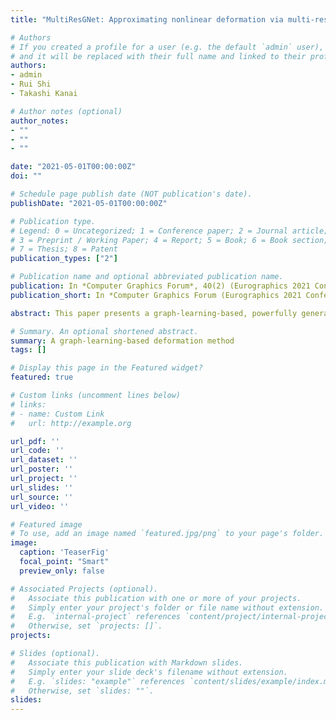 ```yaml
---
title: "MultiResGNet: Approximating nonlinear deformation via multi-resolution graphs"

# Authors
# If you created a profile for a user (e.g. the default `admin` user), write the username (folder name) here 
# and it will be replaced with their full name and linked to their profile.
authors:
- admin
- Rui Shi
- Takashi Kanai

# Author notes (optional)
author_notes:
- ""
- ""
- ""

date: "2021-05-01T00:00:00Z"
doi: ""

# Schedule page publish date (NOT publication's date).
publishDate: "2021-05-01T00:00:00Z"

# Publication type.
# Legend: 0 = Uncategorized; 1 = Conference paper; 2 = Journal article;
# 3 = Preprint / Working Paper; 4 = Report; 5 = Book; 6 = Book section;
# 7 = Thesis; 8 = Patent
publication_types: ["2"]

# Publication name and optional abbreviated publication name.
publication: In *Computer Graphics Forum*, 40(2) (Eurographics 2021 Conference Issue), pp.537-548, 2021.
publication_short: In *Computer Graphics Forum (Eurographics 2021 Conference Issue)* 

abstract: This paper presents a graph-learning-based, powerfully generalized method for automatically generating nonlinear deformation for characters with an arbitrary number of vertices. Large-scale character datasets with a significant number of poses are normally required for training to learn such automatic generalization tasks. There are two key contributions that enable us to address this challenge while making our network generalized to achieve realistic deformation approximation. First, after the automatic linear-based deformation step, we encode the roughly deformed meshes by constructing graphs where we propose a novel graph feature representation method with three descriptors to represent meshes of arbitrary characters in varying poses. Second, we design a multi-resolution graph network (MultiResGNet) that takes the constructed graphs as input, and end-to-end outputs the offset adjustments of each vertex. By processing multi-resolution graphs, general features can be better extracted, and the network training no longer heavily relies on large amounts of training data. Experimental results show that the proposed method achieves better performance than prior studies in deformation approximation for unseen characters and poses.

# Summary. An optional shortened abstract.
summary: A graph-learning-based deformation method
tags: []

# Display this page in the Featured widget?
featured: true

# Custom links (uncomment lines below)
# links:
# - name: Custom Link
#   url: http://example.org

url_pdf: ''
url_code: ''
url_dataset: ''
url_poster: ''
url_project: ''
url_slides: ''
url_source: ''
url_video: ''

# Featured image
# To use, add an image named `featured.jpg/png` to your page's folder. 
image:
  caption: 'TeaserFig'
  focal_point: "Smart"
  preview_only: false

# Associated Projects (optional).
#   Associate this publication with one or more of your projects.
#   Simply enter your project's folder or file name without extension.
#   E.g. `internal-project` references `content/project/internal-project/index.md`.
#   Otherwise, set `projects: []`.
projects:

# Slides (optional).
#   Associate this publication with Markdown slides.
#   Simply enter your slide deck's filename without extension.
#   E.g. `slides: "example"` references `content/slides/example/index.md`.
#   Otherwise, set `slides: ""`.
slides: 
---
```



